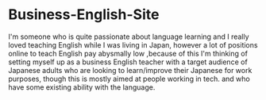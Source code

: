 # Business-English-Site
I'm someone who is quite passionate about language learning and I really loved teaching English
while I was living in Japan, however a lot of positions online to teach English pay abysmally low
,because of this I'm thinking of setting myself up as a business English teacher with a target 
audience of Japanese adults who are looking to learn/improve their Japanese for work purposes, though
this is mostly aimed at people working in tech. and who have some existing ability with the language.
